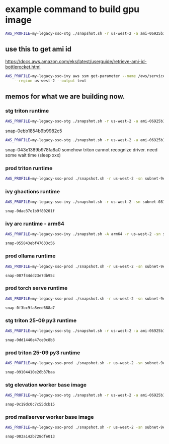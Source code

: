 

# example command to build gpu image

```bash
AWS_PROFILE=my-legacy-sso-stg ./snapshot.sh -r us-west-2 -a ami-06925b13649acba0a -i g5.xlarge nvcr.io/nvidia/k8s-device-plugin:v0.14.3,gcr.io/istio-release/proxyv2:1.17.5,477121734600.dkr.ecr.us-west-2.amazonaws.com/tritonserver:23.05-py3-aws-transformers,nvcr.io/nvidia/k8s/dcgm-exporter:3.3.8-3.6.0-ubuntu22.04
```

## use this to get ami id

https://docs.aws.amazon.com/eks/latest/userguide/retrieve-ami-id-bottlerocket.html

```bash
AWS_PROFILE=my-legacy-sso-ivy aws ssm get-parameter --name /aws/service/bottlerocket/aws-k8s-1.32/x86_64/latest/image_id \
    --region us-west-2 --output text
```

## memos for what we are building now.

### stg triton runtime

```bash
AWS_PROFILE=my-legacy-sso-stg ./snapshot.sh -r us-west-2 -a ami-06925b13649acba0a -i g5.xlarge quay.io/prometheus/node-exporter:v1.6.0,nvcr.io/nvidia/k8s-device-plugin:v0.14.3,gcr.io/istio-release/proxyv2:1.17.5,nvcr.io/nvidia/k8s/dcgm-exporter:3.3.8-3.6.0-ubuntu22.04,477121734600.dkr.ecr.us-west-2.amazonaws.com/triton@sha256:060f7185d72cae604e39c2d5a33da8403806aa3073f936fc3305a67230ef3233
```

snap-0ebb1854b9b9982c5

```bash
AWS_PROFILE=my-legacy-sso-stg ./snapshot.sh -r us-west-2 -a ami-06925b13649acba0a -i g5.xlarge quay.io/prometheus/node-exporter:v1.6.0,nvcr.io/nvidia/k8s-device-plugin:v0.14.3,gcr.io/istio-release/proxyv2:1.17.5,nvcr.io/nvidia/k8s/dcgm-exporter:3.3.8-3.6.0-ubuntu22.04,477121734600.dkr.ecr.us-west-2.amazonaws.com/triton@sha256:060f7185d72cae604e39c2d5a33da8403806aa3073f936fc3305a67230ef3233,754384638740.dkr.ecr.us-west-2.amazonaws.com/qpext:latest,754384638740.dkr.ecr.us-west-2.amazonaws.com/storage-initializer:v0.11.0
```

snap-043e1389b978fa8a0
somehow triton cannot recognize driver. need some wait time (sleep xxx)

### prod triton runtime

```bash
AWS_PROFILE=my-legacy-sso-prod ./snapshot.sh -r us-west-2 -sn subnet-9ed02ae8 -a ami-06925b13649acba0a -i g5.xlarge 602401143452.dkr.ecr.us-west-2.amazonaws.com/amazon-k8s-cni:v1.19.6-eksbuild.1,602401143452.dkr.ecr.us-west-2.amazonaws.com/amazon/aws-network-policy-agent:v1.2.2-eksbuild.1,602401143452.dkr.ecr.us-west-2.amazonaws.com/eks/aws-ebs-csi-driver:v1.45.0,602401143452.dkr.ecr.us-west-2.amazonaws.com/eks/csi-node-driver-registrar:v2.14.0-eksbuild.3,602401143452.dkr.ecr.us-west-2.amazonaws.com/eks/livenessprobe:v2.16.0-eksbuild.3,public.ecr.aws/eks-distro/kubernetes-csi/node-driver-registrar:v2.8.0-eks-1-27-3,public.ecr.aws/eks-distro/kubernetes-csi/livenessprobe:v2.10.0-eks-1-27-3,602401143452.dkr.ecr.us-west-2.amazonaws.com/eks/kube-proxy:v1.32.5-minimal-eksbuild.2,gcr.io/istio-release/proxyv2:1.17.5,688976015282.dkr.ecr.us-west-2.amazonaws.com/triton@sha256:b41202e88d846e77c11d93e2ae6c80f308f30cc01075563547a2ab3f3cb24476,quay.io/prometheus/node-exporter:v1.6.0,nvcr.io/nvidia/k8s-device-plugin:v0.14.3,nvcr.io/nvidia/k8s-device-plugin:v0.14.3
```

### ivy ghactions runtime



```bash
AWS_PROFILE=my-legacy-sso-ivy ./snapshot.sh -r us-west-2 -sn subnet-081eb4ab3886e6f73 -a ami-05f5efa6134aa9771 -i c6a.xlarge 754384638740.dkr.ecr.us-west-2.amazonaws.com/actions-runner:v1.49,754384638740.dkr.ecr.us-west-2.amazonaws.com/docker:dind,quay.io/prometheus/node-exporter:v1.3.1,registry.k8s.io/dns/k8s-dns-node-cache:1.23.1,754384638740.dkr.ecr.us-west-2.amazonaws.com/promtail:3.0.0

```

`snap-0dae37e1b9f80201f`

### ivy arc runtime - arm64

<!-- ami-0a7773157106f8334 -->

```bash
AWS_PROFILE=my-legacy-sso-ivy ./snapshot.sh -A arm64 -r us-west-2 -sn subnet-081eb4ab3886e6f73 -a ami-0a7773157106f8334 -i c8g.xlarge 754384638740.dkr.ecr.us-west-2.amazonaws.com/actions-runner:v1.49,754384638740.dkr.ecr.us-west-2.amazonaws.com/docker:dind,quay.io/prometheus/node-exporter:v1.3.1,registry.k8s.io/dns/k8s-dns-node-cache:1.23.1,754384638740.dkr.ecr.us-west-2.amazonaws.com/promtail:3.0.0

```

`snap-055843ebf47633c56`

### prod ollama runtime

```bash
AWS_PROFILE=my-legacy-sso-prod ./snapshot.sh -r us-west-2 -sn subnet-9ed02ae8 -a ami-06925b13649acba0a -i g5.xlarge gcr.io/istio-release/proxyv2:1.17.5,docker.io/ollama/ollama:0.12.3,quay.io/prometheus/node-exporter:v1.6.0,nvcr.io/nvidia/k8s-device-plugin:v0.14.3,nvcr.io/nvidia/k8s-device-plugin:v0.14.3
```

`snap-007f44dd23e7db95c`

### prod torch serve runtime

```bash
AWS_PROFILE=my-legacy-sso-prod ./snapshot.sh -r us-west-2 -sn subnet-9ed02ae8 -a ami-06925b13649acba0a -i g5.xlarge gcr.io/istio-release/proxyv2:1.17.5,index.docker.io/pytorch/torchserve-kfs@sha256:3c7e2c25399c4b7edfe5897b0d1b59c714f50c495a74c68efdffc51f2fd3092b,quay.io/prometheus/node-exporter:v1.6.0,nvcr.io/nvidia/k8s-device-plugin:v0.14.3,nvcr.io/nvidia/k8s-device-plugin:v0.14.3
```

`snap-0f3bc9fa8eed688a7`

### stg triton 25-09 py3 runtime

```bash
AWS_PROFILE=my-legacy-sso-stg ./snapshot.sh -r us-west-2 -a ami-06925b13649acba0a -i g5.xlarge quay.io/prometheus/node-exporter:v1.6.0,nvcr.io/nvidia/k8s-device-plugin:v0.17.1,gcr.io/istio-release/proxyv2:1.17.5,nvcr.io/nvidia/k8s/dcgm-exporter:3.3.8-3.6.0-ubuntu22.04,nvcr.io/nvidia/tritonserver:25.09-py3,754384638740.dkr.ecr.us-west-2.amazonaws.com/qpext:latest,754384638740.dkr.ecr.us-west-2.amazonaws.com/storage-initializer:v0.11.0
```

`snap-0dd1440e47ce0c8b3`

### prod triton 25-09 py3 runtime

```bash
AWS_PROFILE=my-legacy-sso-prod ./snapshot.sh -r us-west-2 -sn subnet-9ed02ae8 -a ami-06925b13649acba0a -i g5.xlarge gcr.io/istio-release/proxyv2:1.17.5,nvcr.io/nvidia/tritonserver:25.09-py3,quay.io/prometheus/node-exporter:v1.6.0,nvcr.io/nvidia/k8s-device-plugin:v0.17.1
```

`snap-09104410e26b37baa`


### stg elevation worker base image

```bash
AWS_PROFILE=my-legacy-sso-stg ./snapshot.sh -r us-west-2 -a ami-06925b13649acba0a -i g5.xlarge quay.io/prometheus/node-exporter:v1.6.0,nvcr.io/nvidia/k8s-device-plugin:v0.17.1,754384638740.dkr.ecr.us-west-2.amazonaws.com/proxyv2:1.24.6-tetrate3,nvcr.io/nvidia/k8s/dcgm-exporter:3.3.8-3.6.0-ubuntu22.04,nvcr.io/nvidia/tritonserver:25.09-py3,registry.k8s.io/dns/k8s-dns-node-cache:1.23.1,754384638740.dkr.ecr.us-west-2.amazonaws.com/ai-elevation-segmentation-sqs-worker:base-251016-dev0
```

`snap-0c19dc0c7c55dcb15`

### prod mailserver worker base image

```bash
AWS_PROFILE=my-legacy-sso-prod ./snapshot.sh -r us-west-2 -sn subnet-9ed02ae8 -a ami-05f5efa6134aa9771 -i c7a.2xlarge 754384638740.dkr.ecr.us-west-2.amazonaws.com/mailserver:prod-main-20250828040558-4345c,docker.io/hashicorp/vault:1.14.0,quay.io/prometheus/node-exporter:v1.6.1,registry.k8s.io/dns/k8s-dns-node-cache:1.23.1
```

`snap-003a142b728dfe013`
